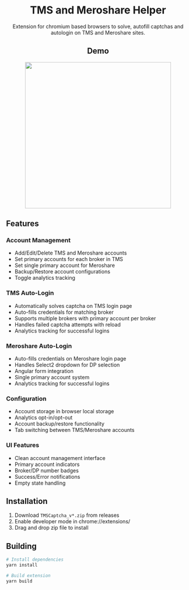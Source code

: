 <h1 align="center">
TMS and Meroshare Helper
</h1>
<p align="center"> Extension for chromium based browsers to solve, autofill captchas and autologin on TMS and Meroshare sites. </p>
<h2 align="center">
Demo
</h2>
<p align="center"><img src="https://user-images.githubusercontent.com/46302068/215273678-4ba5f4fc-01b5-4ab6-bad9-429388e4d366.gif" width="400"/></p>

## Features

### Account Management

- Add/Edit/Delete TMS and Meroshare accounts
- Set primary accounts for each broker in TMS
- Set single primary account for Meroshare
- Backup/Restore account configurations
- Toggle analytics tracking

### TMS Auto-Login

- Automatically solves captcha on TMS login page
- Auto-fills credentials for matching broker
- Supports multiple brokers with primary account per broker
- Handles failed captcha attempts with reload
- Analytics tracking for successful logins

### Meroshare Auto-Login

- Auto-fills credentials on Meroshare login page
- Handles Select2 dropdown for DP selection
- Angular form integration
- Single primary account system
- Analytics tracking for successful logins

### Configuration

- Account storage in browser local storage
- Analytics opt-in/opt-out
- Account backup/restore functionality
- Tab switching between TMS/Meroshare accounts

### UI Features

- Clean account management interface
- Primary account indicators
- Broker/DP number badges
- Success/Error notifications
- Empty state handling

## Installation

1. Download `TMSCaptcha_v*.zip` from releases
2. Enable developer mode in chrome://extensions/
3. Drag and drop zip file to install

## Building
```bash
# Install dependencies
yarn install

# Build extension
yarn build

